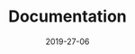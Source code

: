 ---
date: 2019-27-06
title: Documentation
linkTitle: Documentation
description: "Nosy has a new documentation site!"
---